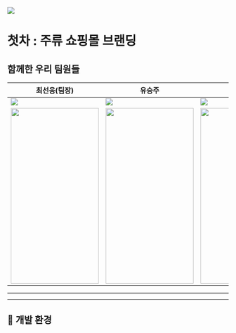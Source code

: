 ![](https://i.imgur.com/b9vMFbV.png)
# 첫차 : 주류 쇼핑몰 브랜딩
## 함께한 우리 팀원들
|최선웅(팀장)|유승주|윤상빈|
|------|---|---|
|![](https://i.imgur.com/CkIjdSK.png)|![](https://i.imgur.com/dKmQAi3.png)|![](https://i.imgur.com/HCyyAof.png)|
|<img src="https://i.imgur.com/CkIjdSK.png" width="200" height="400"/>|<img src="https://i.imgur.com/dKmQAi3.png" width="200" height="400"/>|<img src="https://i.imgur.com/HCyyAof.png" width="200" height="400"/>|
---
---
## :wrench: 개발 환경
